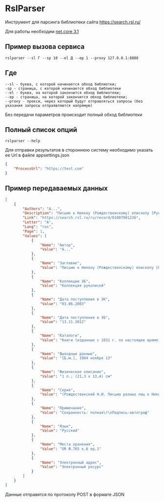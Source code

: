 # RslParser
Инструмент для парсинга библиотеки сайта https://search.rsl.ru/

Для работы необходим [net.core 3.1](https://dotnet.microsoft.com/download/dotnet-core/3.1)

## Пример вызова сервиса
```
rslparser --sl Г --sp 10 --el Д --ep 1 --proxy 127.0.0.1:8888
```
## Где 
```
--sl - буква, с которой начинается обход библиотки; 
-sp - страница, с которой начинается обход библиотеки
--el - буква, на которой закончится обход библиотеки;
--ep - страница, на которой закончится обход библиотеки;
--proxy - прокси, через который будут отправляться запросы (без указания запросы отпраявляются напрямую)
```

Без передачи параметров происходит полный обход библиотеки

## Полный список опций 

```
rslparser --help
```

Для отправки результатов в стороннюю систему необходимо указать ее Url в файле appsettings.json 
```json
{
    "ProcessUrl": "https://test.com"
}
```

## Пример передаваемых данных
```json
[
	{
		"Authors": "А...",
		"Description": "Письмо к Никону (Рождественскому) епископу [Рукопись]. - [Б.м.], 1904 ноября 13. - 1 л.; (21,3 х 13,4) см. - (Рождественский Н.И. Письма разных лиц к Никону).\n        (Рождественский Н.И. Письма разных лиц к Никону)Сохранность: полнаяПодпись-автографOR Ф.765 к.6 ед.1",
		"Link": "https://search.rsl.ru/ru/record/01007901236",
		"Letter": "А",
		"Lang": "rus",
		"Page": 1,
		"Values": [
			{
				"Name": "Автор",
				"Value": "А..."
			},
			{
				"Name": "Заглавие",
				"Value": "Письмо к Никону (Рождественскому) епископу [Рукопись]"
			},
			{
				"Name": "Коллекции ЭБ",
				"Value": "Коллекция рукописей"
			},
			{
				"Name": "Дата поступления в ЭК",
				"Value": "03.06.2003"
			},
			{
				"Name": "Дата поступления в ЭБ",
				"Value": "13.11.2012"
			},
			{
				"Name": "Каталоги",
				"Value": "Книги (изданные с 1831 г. по настоящее время)"
			},
			{
				"Name": "Выходные данные",
				"Value": "[Б.м.], 1904 ноября 13"
			},
			{
				"Name": "Физическое описание",
				"Value": "1 л.; (21,3 х 13,4) см"
			},
			{
				"Name": "Серия",
				"Value": "(Рождественский Н.И. Письма разных лиц к Никону)"
			},
			{
				"Name": "Примечание",
				"Value": "Сохранность: полная\r\nПодпись-автограф"
			},
			{
				"Name": "Язык",
				"Value": "Русский"
			},
			{
				"Name": "Места хранения",
				"Value": "OR Ф.765 к.6 ед.1"
			},
			{
				"Name": "Электронный адрес",
				"Value": "Электронный ресурс"
			}
		]
	}
]
```
Данные отправятся по протоколу POST в формате JSON
